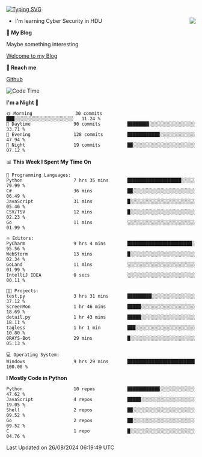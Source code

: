[![Typing SVG](https://readme-typing-svg.herokuapp.com?font=Fira+Code&pause=1000&random=false&width=450&height=60&lines=Hello+%F0%9F%91%8B%F0%9F%8F%BB;I'm+JBNRZ)](https://git.io/typing-svg)

<a href="#">
  <img align="right" src="https://github-readme-stats.vercel.app/api?username=JBNRZ&show_icons=true&bg_color=15,f2f7fd,E0EAFC" />
</a>

- I'm learning Cyber Security in HDU

 **🌱 My Blog**

Maybe something interesting

[Welcome to my Blog](https://jbnrz.com.cn/)

 **💬 Reach me** 

[Github](https://github.com/JBNRZ)


<!--START_SECTION:waka-->
![Code Time](http://img.shields.io/badge/Code%20Time-645%20hrs%2021%20mins-blue)

**I'm a Night 🦉** 

```text
🌞 Morning                30 commits          ███░░░░░░░░░░░░░░░░░░░░░░   11.24 % 
🌆 Daytime                90 commits          ████████░░░░░░░░░░░░░░░░░   33.71 % 
🌃 Evening                128 commits         ████████████░░░░░░░░░░░░░   47.94 % 
🌙 Night                  19 commits          ██░░░░░░░░░░░░░░░░░░░░░░░   07.12 % 
```


📊 **This Week I Spent My Time On** 

```text
💬 Programming Languages: 
Python                   7 hrs 35 mins       ████████████████████░░░░░   79.99 % 
C#                       36 mins             ██░░░░░░░░░░░░░░░░░░░░░░░   06.49 % 
JavaScript               31 mins             █░░░░░░░░░░░░░░░░░░░░░░░░   05.46 % 
CSV/TSV                  12 mins             █░░░░░░░░░░░░░░░░░░░░░░░░   02.23 % 
Go                       11 mins             ░░░░░░░░░░░░░░░░░░░░░░░░░   01.99 % 

🔥 Editors: 
PyCharm                  9 hrs 4 mins        ████████████████████████░   95.56 % 
WebStorm                 13 mins             █░░░░░░░░░░░░░░░░░░░░░░░░   02.34 % 
GoLand                   11 mins             ░░░░░░░░░░░░░░░░░░░░░░░░░   01.99 % 
IntelliJ IDEA            0 secs              ░░░░░░░░░░░░░░░░░░░░░░░░░   00.11 % 

🐱‍💻 Projects: 
test.py                  3 hrs 31 mins       █████████░░░░░░░░░░░░░░░░   37.12 % 
ScreenMon                1 hr 46 mins        █████░░░░░░░░░░░░░░░░░░░░   18.69 % 
detail.py                1 hr 43 mins        █████░░░░░░░░░░░░░░░░░░░░   18.11 % 
tagless                  1 hr 1 min          ███░░░░░░░░░░░░░░░░░░░░░░   10.80 % 
0RAYS-Bot                29 mins             █░░░░░░░░░░░░░░░░░░░░░░░░   05.13 % 

💻 Operating System: 
Windows                  9 hrs 29 mins       █████████████████████████   100.00 % 
```

**I Mostly Code in Python** 

```text
Python                   10 repos            ████████████░░░░░░░░░░░░░   47.62 % 
JavaScript               4 repos             █████░░░░░░░░░░░░░░░░░░░░   19.05 % 
Shell                    2 repos             ██░░░░░░░░░░░░░░░░░░░░░░░   09.52 % 
Go                       2 repos             ██░░░░░░░░░░░░░░░░░░░░░░░   09.52 % 
C                        1 repo              █░░░░░░░░░░░░░░░░░░░░░░░░   04.76 % 
```




 Last Updated on 26/08/2024 06:19:49 UTC
<!--END_SECTION:waka-->
